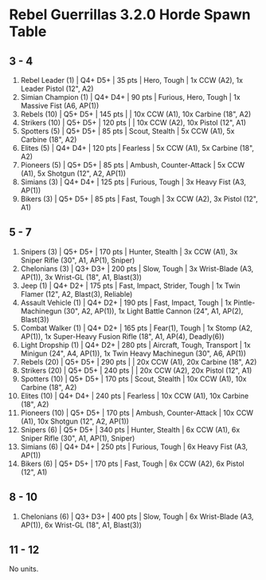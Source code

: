 # Rebel Guerrillas 3.2.0 Horde Spawn Table

## 3 - 4

1. Rebel Leader (1) | Q4+ D5+ | 35 pts | Hero, Tough | 1x CCW (A2), 1x Leader Pistol (12", A2)
1. Simian Champion (1) | Q4+ D4+ | 90 pts | Furious, Hero, Tough | 1x Massive Fist (A6, AP(1))
1. Rebels (10) | Q5+ D5+ | 145 pts |  | 10x CCW (A1), 10x Carbine (18", A2)
1. Strikers (10) | Q5+ D5+ | 120 pts |  | 10x CCW (A2), 10x Pistol (12", A1)
1. Spotters (5) | Q5+ D5+ | 85 pts | Scout, Stealth | 5x CCW (A1), 5x Carbine (18", A2)
1. Elites (5) | Q4+ D4+ | 120 pts | Fearless | 5x CCW (A1), 5x Carbine (18", A2)
1. Pioneers (5) | Q5+ D5+ | 85 pts | Ambush, Counter-Attack | 5x CCW (A1), 5x Shotgun (12", A2, AP(1))
1. Simians (3) | Q4+ D4+ | 125 pts | Furious, Tough | 3x Heavy Fist (A3, AP(1))
1. Bikers (3) | Q5+ D5+ | 85 pts | Fast, Tough | 3x CCW (A2), 3x Pistol (12", A1)

## 5 - 7

1. Snipers (3) | Q5+ D5+ | 170 pts | Hunter, Stealth | 3x CCW (A1), 3x Sniper Rifle (30", A1, AP(1), Sniper)
1. Chelonians (3) | Q3+ D3+ | 200 pts | Slow, Tough | 3x Wrist-Blade (A3, AP(1)), 3x Wrist-GL (18", A1, Blast(3))
1. Jeep (1) | Q4+ D2+ | 175 pts | Fast, Impact, Strider, Tough | 1x Twin Flamer (12", A2, Blast(3), Reliable)
1. Assault Vehicle (1) | Q4+ D2+ | 190 pts | Fast, Impact, Tough | 1x Pintle-Machinegun (30", A2, AP(1)), 1x Light Battle Cannon (24", A1, AP(2), Blast(3))
1. Combat Walker (1) | Q4+ D2+ | 165 pts | Fear(1), Tough | 1x Stomp (A2, AP(1)), 1x Super-Heavy Fusion Rifle (18", A1, AP(4), Deadly(6))
1. Light Dropship (1) | Q4+ D2+ | 280 pts | Aircraft, Tough, Transport | 1x Minigun (24", A4, AP(1)), 1x Twin Heavy Machinegun (30", A6, AP(1))
1. Rebels (20) | Q5+ D5+ | 290 pts |  | 20x CCW (A1), 20x Carbine (18", A2)
1. Strikers (20) | Q5+ D5+ | 240 pts |  | 20x CCW (A2), 20x Pistol (12", A1)
1. Spotters (10) | Q5+ D5+ | 170 pts | Scout, Stealth | 10x CCW (A1), 10x Carbine (18", A2)
1. Elites (10) | Q4+ D4+ | 240 pts | Fearless | 10x CCW (A1), 10x Carbine (18", A2)
1. Pioneers (10) | Q5+ D5+ | 170 pts | Ambush, Counter-Attack | 10x CCW (A1), 10x Shotgun (12", A2, AP(1))
1. Snipers (6) | Q5+ D5+ | 340 pts | Hunter, Stealth | 6x CCW (A1), 6x Sniper Rifle (30", A1, AP(1), Sniper)
1. Simians (6) | Q4+ D4+ | 250 pts | Furious, Tough | 6x Heavy Fist (A3, AP(1))
1. Bikers (6) | Q5+ D5+ | 170 pts | Fast, Tough | 6x CCW (A2), 6x Pistol (12", A1)

## 8 - 10

1. Chelonians (6) | Q3+ D3+ | 400 pts | Slow, Tough | 6x Wrist-Blade (A3, AP(1)), 6x Wrist-GL (18", A1, Blast(3))

## 11 - 12

No units.